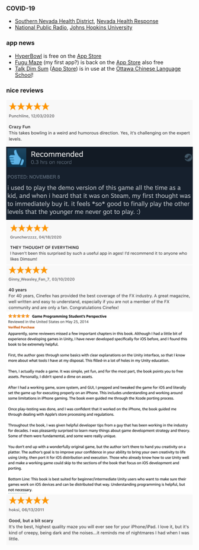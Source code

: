 ### COVID-19
* <a href="https://www.southernnevadahealthdistrict.org/">Southern Nevada Health District</a>, <a href="https://nvhealthresponse.nv.gov/">Nevada Health Response</a>
* <a href="https://www.npr.org/sections/health-shots/2020/09/01/816707182/map-tracking-the-spread-of-the-coronavirus-in-the-u-s">National Public Radio</a>, <a href="https://coronavirus.jhu.edu/">Johns Hopkins University</a>

### app news
* [HyperBowl](http://hyperbowl.fun/) is free on the [App Store](https://apps.apple.com/us/app/hyperbowl/id344209253)
* [Fugu Maze](https://technicat.itch.io/fugumaze) (my first app?) is back on the [App Store](https://apps.apple.com/us/app/fugu-maze/id295808255) also free
* [Talk Dim Sum](http://talkdimsum.com/) ([App Store](https://apps.apple.com/us/app/talk-dim-sum/id953929066)) is in use at the [Ottawa Chinese Language School](https://www.ocls-ottawa.ca/)!

### nice reviews

[![hyperbowl review](/images/hyperbowl/appstore/12-3-2020.png)](https://apps.apple.com/us/app/hyperbowl/id344209253)
[![hyperbowl review](/images/hyperbowl/steam/11-8-2020.png)](https://store.steampowered.com/app/847530/HyperBowl/)
[![talkdimsum review](/images/talkdimsum/appstore/talkdimsum-4-18-2020.png)](https://apps.apple.com/us/app/talk-dim-sum/id953929066)
[![cinefex review](/images/cinefex/appstore/3-10-2020.png)](https://apps.apple.com/us/app/cinefex/id512379220)
[![learnunity review](/images/learnunity/reviews/5-25-2014.png)](https://www.amazon.com/Learn-Unity-Development-Technology-Action/dp/1430248750)
[![fugu maze review](/images/fugumaze/6-13-2011.png)](https://apps.apple.com/us/app/fugu-maze/id295808255)




